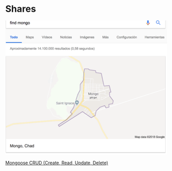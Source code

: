 # Shares

![Mongo](images/mongo.png)

[Mongoose CRUD (Create, Read, Update, Delete)](https://coursework.vschool.io/mongoose-crud/)